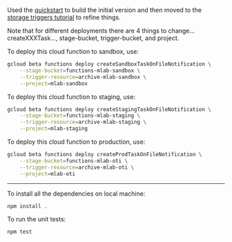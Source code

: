 Used the [quickstart](https://cloud.google.com/functions/docs/quickstart) to
build the initial version and then moved to the [storage triggers
tutorial](https://cloud.google.com/functions/docs/tutorials/storage) to refine
things.

Note that for different deployments there are 4 things to change...
createXXXTask..., stage-bucket, trigger-bucket, and project.

To deploy this cloud function to sandbox, use:
```bash
gcloud beta functions deploy createSandboxTaskOnFileNotification \
    --stage-bucket=functions-mlab-sandbox \
    --trigger-resource=archive-mlab-sandbox \
    --project=mlab-sandbox
```

To deploy this cloud function to staging, use:
```bash
gcloud beta functions deploy createStagingTaskOnFileNotification \
    --stage-bucket=functions-mlab-staging \
    --trigger-resource=archive-mlab-staging \
    --project=mlab-staging
```

To deploy this cloud function to production, use:
```bash
gcloud beta functions deploy createProdTaskOnFileNotification \
    --stage-bucket=functions-mlab-oti \
    --trigger-resource=archive-mlab-oti \
    --project=mlab-oti
```

---------------------------------------------------------------

To install all the dependencies on local machine:
```bash
npm install .
```

To run the unit tests:
```bash
npm test
```

